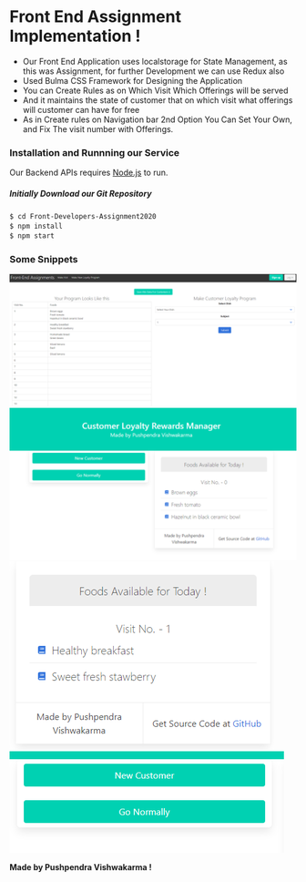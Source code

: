 # Front End Assignment Implementation !
  - Our Front End Application uses localstorage for State Management, as this was Assignment, for further Development we can use Redux also
  - Used Bulma CSS Framework for Designing the Application
  - You can Create Rules as on Which Visit Which Offerings will be served
  - And it maintains the state of customer that on which visit what offerings will customer can have for free
  - As in Create rules on Navigation bar 2nd Option You Can Set Your Own, and Fix The visit number with Offerings.

<!-- ## Our Same Backend Application is hosted on Heroku app
- API requests are Accepted at this Site [https://backendassign.herokuapp.com/](https://backendassign.herokuapp.com/)
- To See API Docs For This Backend Codes [Click Here](https://backendassign.herokuapp.com/api-docs/)
``` As Heroku requires Premium Services We Recommend you to Download Redis-Server in Your Computer and test Our Server at Local only``` -->

### Installation and Runnning our Service

Our Backend APIs requires [Node.js](https://nodejs.org/) to run.
##### Initially Download our Git Repository
```sh
$ cd Front-Developers-Assignment2020
$ npm install
$ npm start
```
### Some Snippets
![Extension](last1.PNG)
![Extension](last2.PNG)
![Extension](last3.PNG)
![Extension](last4.PNG)



**Made by Pushpendra Vishwakarma !**

